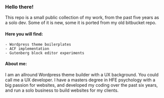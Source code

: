 ### Hello there!

This repo is a small public collection of my work, from the past five years as a solo dev.
Some of it is new, some it is ported from my old bitbucket repo.

#### Here you will find:
```
- Wordpress theme boilerplates
- ACF implementation
- Gutenberg block editor experiments
```
#### About me:
I am an allround Wordpress theme builder with a UX background. You could call me a UX developer.
I have a masters degree in HFE psychology with a big passion for websites, and developed my coding over the past six years, and run a solo business to build websites for my clients.

<!--
**Humanify-nl/humanify-nl** is a ✨ _special_ ✨ repository because its `README.md` (this file) appears on your GitHub profile.

Here are some ideas to get you started:

- 🔭 I’m currently working on ...
- 🌱 I’m currently learning ...
- 👯 I’m looking to collaborate on ...
- 🤔 I’m looking for help with ...
- 💬 Ask me about ...
- 📫 How to reach me: ...
- 😄 Pronouns: ...
- ⚡ Fun fact: ...
-->
